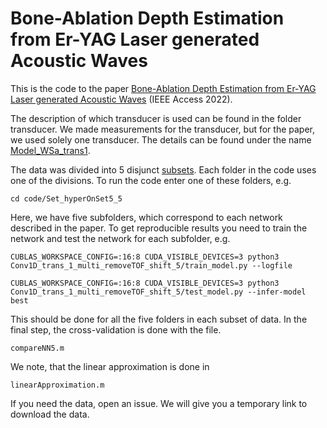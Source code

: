 # Bone-Ablation Depth Estimation from Er-YAG Laser generated Acoustic Waves

This is the code to the paper [Bone-Ablation Depth Estimation from Er-YAG Laser generated Acoustic Waves](https://doi.org/10.1109/ACCESS.2022.3225651) (IEEE Access 2022).

The description of which transducer is used can be found in the folder transducer. We made measurements for the transducer, but for the paper, we used solely one transducer. The details can be found under the name [Model_WSa_trans1](transducer/Model_WSa_trans1.pdf).

The data was divided into 5 disjunct [subsets](code/bone_division.txt). Each folder in the code uses one of the divisions. 
To run the code enter one of these folders, e.g.
```
cd code/Set_hyperOnSet5_5
```
Here, we have five subfolders, which correspond to each network described in the paper. To get reproducible results you need to train the network and test the network for each subfolder, e.g.

```
CUBLAS_WORKSPACE_CONFIG=:16:8 CUDA_VISIBLE_DEVICES=3 python3 Conv1D_trans_1_multi_removeTOF_shift_5/train_model.py --logfile
```
```
CUBLAS_WORKSPACE_CONFIG=:16:8 CUDA_VISIBLE_DEVICES=3 python3 Conv1D_trans_1_multi_removeTOF_shift_5/test_model.py --infer-model best
```
This should be done for all the five folders in each subset of data. In the final step, the cross-validation is done with the file.

`compareNN5.m`

We note, that the linear approximation is done in

`linearApproximation.m`

If you need the data, open an issue. We will give you a temporary link to download the data. 
